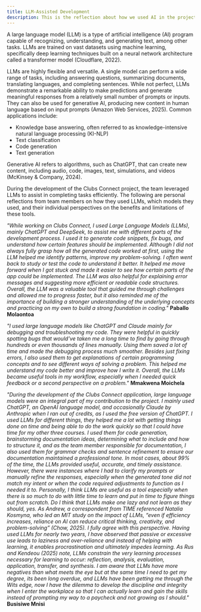 ```yaml
---
title: LLM-Assisted Development
description: This is the reflection about how we used AI in the project
---
```


A large language model (LLM) is a type of artificial intelligence (AI) program capable of recognizing, understanding, and generating text, among other tasks. LLMs are trained on vast datasets using machine learning, specifically deep learning techniques built on a neural network architecture called a transformer model (Cloudflare, 2022).

LLMs are highly flexible and versatile. A single model can perform a wide range of tasks, including answering questions, summarizing documents, translating languages, and completing sentences. While not perfect, LLMs demonstrate a remarkable ability to make predictions and generate meaningful responses from a relatively small number of prompts or inputs. They can also be used for generative AI, producing new content in human language based on input prompts (Amazon Web Services, 2025). Common applications include:

- Knowledge base answering, often referred to as knowledge-intensive natural language processing (KI-NLP)
- Text classification
- Code generation
- Text generation

Generative AI refers to algorithms, such as ChatGPT, that can create new content, including audio, code, images, text, simulations, and videos (McKinsey & Company, 2024).

During the development of the Clubs Connect project, the team leveraged LLMs to assist in completing tasks efficiently. The following are personal reflections from team members on how they used LLMs, which models they used, and their individual perspectives on the benefits and limitations of these tools.

_"While working on Clubs Connect, I used Large Language Models (LLMs), mainly ChatGPT and DeepSeek, to assist me with different parts of the development process. I used it to generate code snippets, fix bugs, and understand how certain features should be implemented. Although I did not always fully grasp how all the generated code worked at first, using the LLM helped me identify patterns, improve my problem-solving. I often went back to study or test the code to understand it better. It helped me move forward when I got stuck and made it easier to see how certain parts of the app could be implemented. The LLM was also helpful for explaining error messages and suggesting more efficient or readable code structures. Overall, the LLM was a valuable tool that guided me through challenges and allowed me to progress faster, but it also reminded me of the importance of building a stronger understanding of the underlying concepts and practicing on my own to build a strong foundation in coding."_ **Paballo Molaontoa**

_"I used large language models like ChatGPT and Claude mainly for debugging and troubleshooting my code. They were helpful in quickly spotting bugs that would’ve taken me a long time to find by going through hundreds or even thousands of lines manually. Using them saved a lot of time and made the debugging process much smoother.
Besides just fixing errors, I also used them to get explanations of certain programming concepts and to see different ways of solving a problem. This helped me understand my code better and improve how I write it. Overall, the LLMs became useful tools in my workflow, especially when I needed quick feedback or a second perspective on a problem."_ **Mmakwena Moichela**

_"During the development of the Clubs Connect application, large language models were an integral part of my contribution to the project. I mainly used ChatGPT, an OpenAI language model, and occasionally Claude by Anthropic when I ran out of credits, as I used the free version of ChatGPT.
I used LLMs for different things, they helped me a lot with getting things done on time and being able to do the work quickly so that I could have time for my other three courses. I used them for code generation, brainstorming documentation ideas, determining what to include and how to structure it, and as the team member responsible for documentation, I also used them for grammar checks and sentence refinement to ensure our documentation maintained a professional tone. In most cases, about 99% of the time, the LLMs provided useful, accurate, and timely assistance. However, there were instances where I had to clarify my prompts or manually refine the responses, especially when the generated tone did not match my intent or when the code required adjustments to function as I needed it to.
Personally, I think LLMs are useful as a tool especially when there is so much to do with little time to learn and put in time to figure things out from scratch. Do I think that LLMs make one lazy and not learn as they should, yes. As Andrew, a correspondent from TIME referenced Natalia Kosmyna, who led an MIT study on the impact of LLMs, “even if efficiency increases, reliance on AI can reduce critical thinking, creativity, and problem-solving” (Chow, 2025). I fully agree with this perspective. Having used LLMs for nearly two years, I have observed that passive or excessive use leads to laziness and over-reliance and instead of helping with learning, it enables procrastination and ultimately impedes learning.
As Rus and Kendeou (2025) note, LLMs constrain the very learning processes necessary for learning to occur: reflection, analysis, evaluation, application, transfer, and synthesis. I am aware that LLMs have more negatives than what meets the eye but at the same time I need to get my degree, its been long overdue, and LLMs have been getting me through the Wits edge, now I have the dilemma to develop the discipline and integrity when I enter the workplace so that I can actually learn and gain the skills instead of prompting my way to a paycheck and not growing as I should."_ **Busisiwe Mnisi**
